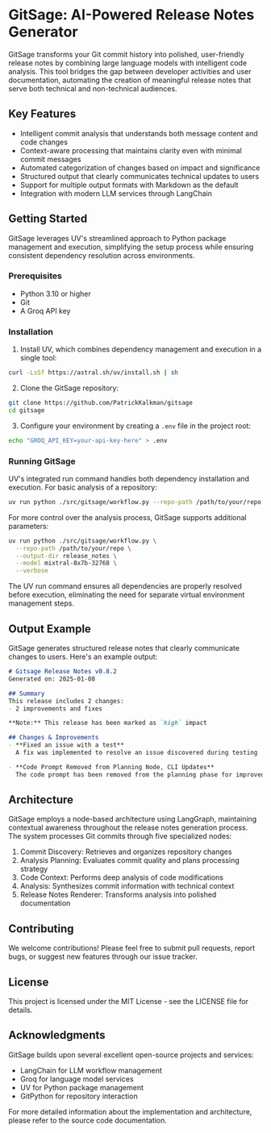 # GitSage: AI-Powered Release Notes Generator

GitSage transforms your Git commit history into polished, user-friendly release notes by combining large language models with intelligent code analysis. This tool bridges the gap between developer activities and user documentation, automating the creation of meaningful release notes that serve both technical and non-technical audiences.

## Key Features

- Intelligent commit analysis that understands both message content and code changes
- Context-aware processing that maintains clarity even with minimal commit messages
- Automated categorization of changes based on impact and significance
- Structured output that clearly communicates technical updates to users
- Support for multiple output formats with Markdown as the default
- Integration with modern LLM services through LangChain

## Getting Started

GitSage leverages UV's streamlined approach to Python package management and execution, simplifying the setup process while ensuring consistent dependency resolution across environments.

### Prerequisites

- Python 3.10 or higher
- Git
- A Groq API key

### Installation

1. Install UV, which combines dependency management and execution in a single tool:

```bash
curl -LsSf https://astral.sh/uv/install.sh | sh
```

2. Clone the GitSage repository:

```bash
git clone https://github.com/PatrickKalkman/gitsage
cd gitsage
```

3. Configure your environment by creating a `.env` file in the project root:

```bash
echo "GROQ_API_KEY=your-api-key-here" > .env
```

### Running GitSage

UV's integrated run command handles both dependency installation and execution. For basic analysis of a repository:

```bash
uv run python ./src/gitsage/workflow.py --repo-path /path/to/your/repo
```

For more control over the analysis process, GitSage supports additional parameters:

```bash
uv run python ./src/gitsage/workflow.py \
  --repo-path /path/to/your/repo \
  --output-dir release_notes \
  --model mixtral-8x7b-32768 \
  --verbose
```

The UV run command ensures all dependencies are properly resolved before execution, eliminating the need for separate virtual environment management steps.

## Output Example

GitSage generates structured release notes that clearly communicate changes to users. Here's an example output:

```markdown
# Gitsage Release Notes v0.8.2
Generated on: 2025-01-08

## Summary
This release includes 2 changes:
- 2 improvements and fixes

**Note:** This release has been marked as `high` impact

## Changes & Improvements
- **Fixed an issue with a test**
  A fix was implemented to resolve an issue discovered during testing

- **Code Prompt Removed from Planning Node, CLI Updates**
  The code prompt has been removed from the planning phase for improved efficiency
```

## Architecture

GitSage employs a node-based architecture using LangGraph, maintaining contextual awareness throughout the release notes generation process. The system processes Git commits through five specialized nodes:

1. Commit Discovery: Retrieves and organizes repository changes
2. Analysis Planning: Evaluates commit quality and plans processing strategy
3. Code Context: Performs deep analysis of code modifications
4. Analysis: Synthesizes commit information with technical context
5. Release Notes Renderer: Transforms analysis into polished documentation

## Contributing

We welcome contributions! Please feel free to submit pull requests, report bugs, or suggest new features through our issue tracker.

## License

This project is licensed under the MIT License - see the LICENSE file for details.

## Acknowledgments

GitSage builds upon several excellent open-source projects and services:

- LangChain for LLM workflow management
- Groq for language model services
- UV for Python package management
- GitPython for repository interaction

For more detailed information about the implementation and architecture, please refer to the source code documentation.